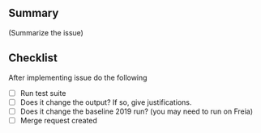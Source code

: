 ## Summary

(Summarize the issue)

## Checklist

After implementing issue do the following

* [ ] Run test suite
* [ ] Does it change the output? If so, give justifications.
* [ ] Does it change the baseline 2019 run? (you may need to run on Freia)
* [ ] Merge request created